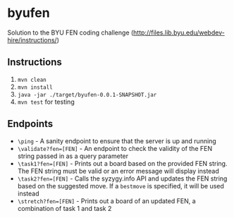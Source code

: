 # byufen
Solution to the BYU FEN coding challenge (http://files.lib.byu.edu/webdev-hire/instructions/)

## Instructions
1) ``mvn clean`` 
2) ``mvn install``
3) ``java -jar ./target/byufen-0.0.1-SNAPSHOT.jar``
4) ``mvn test`` for testing

## Endpoints
* ``\ping`` - A sanity endpoint to ensure that the server is up and running
* ``\validate?fen=[FEN]`` - An endpoint to check the validity of the FEN string passed in as a query parameter
* ``\task1?fen=[FEN]`` - Prints out a board based on the provided FEN string. The FEN string must be valid or an error message will display instead
* ``\task2?fen=[FEN]`` - Calls the syzygy.info API and updates the FEN string based on the suggested move. If a ``bestmove`` is specified, it will be used instead
* ``\stretch?fen=[FEN]`` - Prints out a board of an updated FEN, a combination of task 1 and task 2